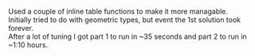 Used a couple of inline table functions to make it more managable.<BR>
Initially tried to do with geometric types, but event the 1st solution took forever.<BR>
After a lot of tuning I got part 1 to run in ~35 seconds and part 2 to run in ~1:10 hours.

